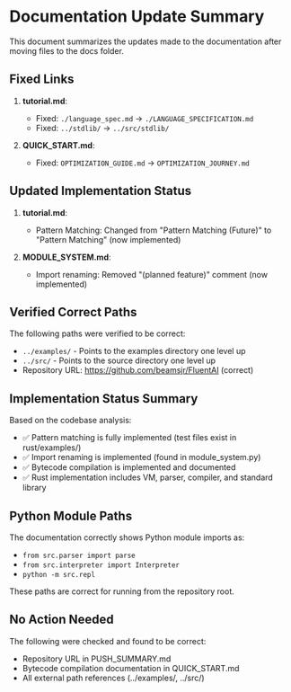 # Documentation Update Summary

This document summarizes the updates made to the documentation after moving files to the docs folder.

## Fixed Links

1. **tutorial.md**:
   - Fixed: `./language_spec.md` → `./LANGUAGE_SPECIFICATION.md`
   - Fixed: `../stdlib/` → `../src/stdlib/`

2. **QUICK_START.md**:
   - Fixed: `OPTIMIZATION_GUIDE.md` → `OPTIMIZATION_JOURNEY.md`

## Updated Implementation Status

1. **tutorial.md**:
   - Pattern Matching: Changed from "Pattern Matching (Future)" to "Pattern Matching" (now implemented)

2. **MODULE_SYSTEM.md**:
   - Import renaming: Removed "(planned feature)" comment (now implemented)

## Verified Correct Paths

The following paths were verified to be correct:
- `../examples/` - Points to the examples directory one level up
- `../src/` - Points to the source directory one level up
- Repository URL: https://github.com/beamsjr/FluentAI (correct)

## Implementation Status Summary

Based on the codebase analysis:
- ✅ Pattern matching is fully implemented (test files exist in rust/examples/)
- ✅ Import renaming is implemented (found in module_system.py)
- ✅ Bytecode compilation is implemented and documented
- ✅ Rust implementation includes VM, parser, compiler, and standard library

## Python Module Paths

The documentation correctly shows Python module imports as:
- `from src.parser import parse`
- `from src.interpreter import Interpreter`
- `python -m src.repl`

These paths are correct for running from the repository root.

## No Action Needed

The following were checked and found to be correct:
- Repository URL in PUSH_SUMMARY.md
- Bytecode compilation documentation in QUICK_START.md
- All external path references (../examples/, ../src/)